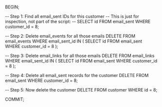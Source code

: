 BEGIN;

-- Step 1: Find all email_sent IDs for this customer
-- This is just for inspection, not part of the script:
-- SELECT id FROM email_sent WHERE customer_id = 8;

-- Step 2: Delete email_events for all those emails
DELETE FROM email_events
WHERE email_sent_id IN (
    SELECT id FROM email_sent WHERE customer_id = 8
);

-- Step 3: Delete email_links for all those emails
DELETE FROM email_links
WHERE email_sent_id IN (
    SELECT id FROM email_sent WHERE customer_id = 8
);

-- Step 4: Delete all email_sent records for the customer
DELETE FROM email_sent WHERE customer_id = 8;

-- Step 5: Now delete the customer
DELETE FROM customer WHERE id = 8;

COMMIT;
